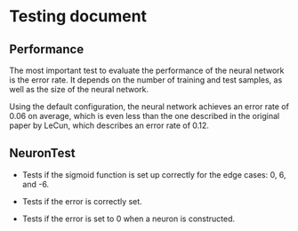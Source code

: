 # Testing document

## Performance
The most important test to evaluate the performance of the neural network is the error rate. It depends on the number of training and test samples, as well as the size of the neural network.

Using the default configuration, the neural network achieves an error rate of 0.06 on average, which is even less than the one described in the original paper by LeCun, which describes an error rate of 0.12.

## NeuronTest
- Tests if the sigmoid function is set up correctly for the edge cases: 0, 6, and -6.

- Tests if the error is correctly set.

- Tests if the error is set to 0 when a neuron is constructed.

